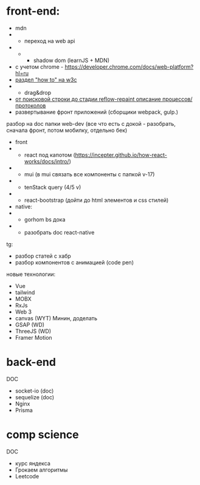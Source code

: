 # front-end:

<!-- notes -->
<!-- notes-work заполнять параллельно с задачами -->

- mdn
- - переход на web api
- - - shadow dom (learnJS + MDN)
- с учетом chrome - https://developer.chrome.com/docs/web-platform?hl=ru
- [раздел "how to" на w3c](https://www.w3schools.com/howto/default.asp)
- - drag&drop
- [от поисковой строки до стадии reflow-repaint описание процессов/протоколов](./comp-science/networking.md)
- развертывание фронт приложений (сборщики webpack, gulp.)

<!-- папка web-dev -->

разбор на doc папки web-dev (все что есть с докой - разобрать, сначала фронт, потом мобилку, отдельно бек)

- front
- - react под капотом (https://incepter.github.io/how-react-works/docs/intro/)
- - mui (в mui связать все компоненты с папкой v-17)
- - tenStack query (4/5 v)
- - react-bootstrap (дойти до html элементов и css стилей)
- native:
- - gorhom bs дока
- - разобрать doc react-native

tg:

- разбор статей с хабр
- разбор компонентов с анимацией (code pen)

новые технологии:

- Vue
- tailwind
- MOBX
- RxJs
- Web 3
  <!-- графика -->
- canvas (WYT) Минин, доделать
- GSAP (WD)
- ThreeJS (WD)
- Framer Motion

# back-end

DOC

- socket-io (doc)
- sequelize (doc)
- Nginx
- Prisma

# comp science

DOC

- курс яндекса
- Грокаем алгоритмы
- Leetcode
